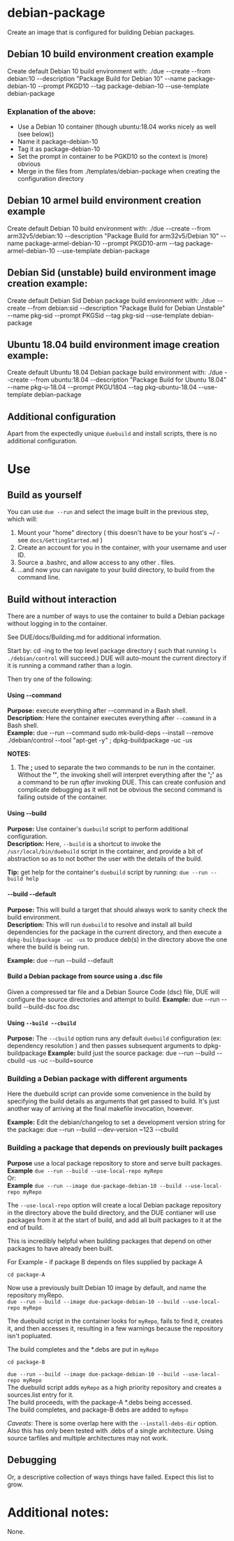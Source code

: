 # debian-package

Create an image that is configured for building Debian packages.

## Debian 10 build environment creation example
Create default Debian 10 build environment with: ./due --create --from debian:10    --description "Package Build for Debian 10" --name package-debian-10 --prompt PKGD10 --tag package-debian-10 --use-template debian-package  

### Explanation of the above:
  * Use a Debian 10 container (though ubuntu:18.04 works nicely as well (see below))
  * Name it package-debian-10
  * Tag it as package-debian-10
  * Set the prompt in container to be PGKD10 so the context is (more) obvious
  * Merge in the files from ./templates/debian-package when creating the configuration directory

## Debian 10 armel build environment creation example
Create default Debian 10 build environment with: ./due --create --from arm32v5/debian:10    --description "Package Build for arm32v5/Debian 10" --name package-armel-debian-10 --prompt PKGD10-arm --tag package-armel-debian-10 --use-template debian-package  

## Debian Sid (unstable)  build environment image creation example:
Create default Debian Sid  Debian package build environment with: ./due --create --from debian:sid   --description "Package Build for Debian Unstable" --name pkg-sid --prompt PKGSid --tag pkg-sid --use-template debian-package

## Ubuntu 18.04 build environment image creation example:
Create default Ubuntu 18.04 Debian package build environment with: ./due --create --from ubuntu:18.04 --description "Package Build for Ubuntu 18.04" --name pkg-u-18.04 --prompt PKGU1804 --tag pkg-ubuntu-18.04 --use-template debian-package

## Additional configuration
Apart from the expectedly unique `duebuild` and install scripts, there is no additional configuration.

# Use

## Build as yourself

You can use `due --run`  and select the image built in the previous step, which will:

1.  Mount your "home" directory ( this doesn't have to be your host's ~/ - see `docs/GettingStarted.md` )
2.  Create an account for you in the container, with your username and user ID.
3.  Source a .bashrc, and allow access to any other . files.
4.  ...and now you can navigate to your build directory, to build from the command line.  


## Build without interaction
There are a number of ways to use the container to build a Debian package without logging in
to the container.

See DUE/docs/Building.md for additional information.

Start by: cd -ing to the top level package directory ( such that running `ls ./debian/control` will succeed.)
DUE will auto-mount the current directory if it is running a command rather than a login.

Then try one of the following:
   

#### Using --command
**Purpose:** execute everything after --command in a Bash shell.  
**Description:** Here the container executes everything after `--command` in a Bash shell.  
**Example:** due --run --command sudo mk-build-deps --install --remove ./debian/control --tool \"apt-get -y\" \; dpkg-buildpackage -uc -us

**NOTES:**
1.  The **\;** used to separate the two commands to be run in the container. Without the **'\'**,
the invoking shell will interpret everything after the **';'** as a command to be run _after_ invoking DUE.
This can create confusion and complicate debugging as it will not be obvious the second command is failing outside of the container.


#### Using --build
**Purpose:** Use container's `duebuild` script to perform additional configuration.  
**Description:** Here, `--build` is a shortcut to invoke the `/usr/local/bin/duebuild` script in the container, and provide
a bit of abstraction so as to not bother the user with the details of the build.

**Tip:** get help for the container's `duebuild` script by running: `due --run --build help`

#### --build --default
**Purpose:** This will build a target that should always work to sanity check the build environment.  
**Description:** This will run `duebuild` to resolve and install all build dependencies for the package
in the current directory, and then execute a `dpkg-buildpackage -uc -us` to produce deb(s) in the
directory above the one where the build is being run.  

**Example:** due --run --build --default

#### Build a Debian package from source using a .dsc file
Given a compressed tar file and a Debian Source Code (dsc) file, DUE will configure the source directories and attempt to build.
**Example:** due --run --build --build-dsc foo.dsc

#### Using `--build --cbuild`
**Purpose:** The `--cbuild` option runs any default `duebuild` configuration (ex: dependency resolution ) and then passes subsequent arguments to dpkg-buildpackage 
**Example:** build just the source package: due --run --build --cbuild -us -uc --build=source


### Building a Debian package with different arguments
Here the duebuild script can provide some convenience in the build by specifying the build
details as arguments that get passed to build.
It's just another way of arriving at the final makefile invocation, however.

**Example:** Edit the debian/changelog to set a development version string for the package:
  due --run --build --dev-version ~123 --cbuild

### Building a package that depends on previously built packages  
**Purpose** use a local package repository to store and serve built packages.  
**Example** ``due --run --build --use-local-repo myRepo``  
Or:  
**Example** ``due --run --image due-package-debian-10 --build --use-local-repo myRepo``  

The ``--use-local-repo`` option will create a local Debian package repository in the
directory above the build directory, and the DUE contianer will use packages from 
it at the start of build, and add all built packages to it at the end of build.  
    
This is incredibly helpful when building packages that depend on other packages to have already been built.  
    
For Example - if package B depends on files supplied by package A  

`cd package-A`  

Now use a previously built Debian 10 image by default, and name the repository myRepo.  
`due --run --build --image due-package-debian-10 --build --use-local-repo myRepo`  

The duebuild script in the container  looks for `myRepo`, fails to find it, creates it, and then accesses it,
resulting in a few warnings because the repository isn't popluated.  

The build completes and the *.debs are put in `myRepo`  

`cd package-B`  

`due --run --build --image due-package-debian-10 --build --use-local-repo myRepo`  
The duebuild script adds `myRepo` as a high priority repository and creates a
sources.list entry for it.  
The build proceeds, with the package-A *.debs being accessed.  
The build completes, and package-B debs are added to `myRepo`

*Caveats*: There is some overlap here with the `--install-debs-dir` option.  
Also this has only been tested with .debs of a single architecture. Using source tarfiles
and multiple architectures may not work.

## Debugging
Or, a descriptive collection of ways things have failed. Expect this list to grow.  


#  Additional notes:
None.

